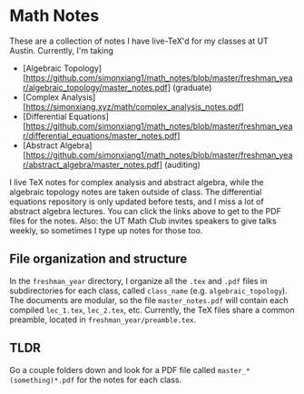 # Math Notes
These are a collection of notes I have live-TeX'd for my classes at UT Austin. Currently, I'm taking

  - [Algebraic Topology][https://github.com/simonxiang1/math_notes/blob/master/freshman_year/algebraic_topology/master_notes.pdf] (graduate)
  - [Complex Analysis][https://simonxiang.xyz/math/complex_analysis_notes.pdf]
  - [Differential Equations][https://github.com/simonxiang1/math_notes/blob/master/freshman_year/differential_equations/master_notes.pdf]
  - [Abstract Algebra][https://github.com/simonxiang1/math_notes/blob/master/freshman_year/abstract_algebra/master_notes.pdf] (auditing)
  
I live TeX notes for complex analysis and abstract algebra, while the algebraic topology notes are taken outside of class. The differential equations repository is only updated before tests, and I miss a lot of abstract algebra lectures. You can click the links above to get to the PDF files for the notes. Also: the UT Math Club invites speakers to give talks weekly, so sometimes I type up notes for those too.

## File organization and structure
In the `freshman_year` directory, I organize all the `.tex` and `.pdf` files in subdirectories for each class, called `class_name` (e.g. `algebraic_topology`). The documents are modular, so the file `master_notes.pdf` will contain each compiled `lec_1.tex`, `lec_2.tex`, etc. Currently, the TeX files share a common preamble, located in `freshman_year/preamble.tex`. 

## TLDR
Go a couple folders down and look for a PDF file called `master_*(something)*.pdf` for the notes for each class.
